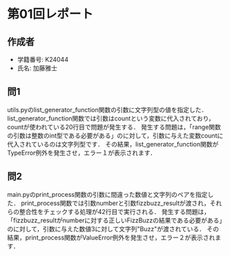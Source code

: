# 第01回レポート

## 作成者
- 学籍番号: K24044
- 氏名: 加藤雅士

## 問1
utils.pyのlist_generator_function関数の引数に文字列型の値を指定した．
list_generator_function関数では引数はcountという変数に代入されており，countが使われている20行目で問題が発生する．
発生する問題は，「range関数の引数は整数のint型である必要がある」のに対して，引数に与えた変数countに代入されているのは文字列型です．
その結果，list_generator_function関数がTypeError例外を発生させ，エラー１が表示されます．

## 問2
main.pyのprint_process関数の引数に間違った数値と文字列のペアを指定した．
print_process関数では引数numberと引数fizzbuzz_resultが渡され，それらの整合性をチェックする処理が42行目で実行される．
発生する問題は，「fizzbuzz_resultがnumberに対する正しいFizzBuzzの結果である必要がある」のに対して，引数に与えた数値3に対して文字列"Buzz"が渡されている．
その結果，print_process関数がValueError例外を発生させ，エラー２が表示されます．